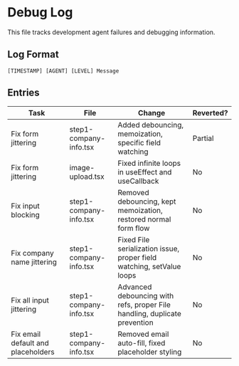 # Debug Log

This file tracks development agent failures and debugging information.

## Log Format

```
[TIMESTAMP] [AGENT] [LEVEL] Message
```

## Entries

| Task | File | Change | Reverted? |
|------|------|--------|-----------|
| Fix form jittering | step1-company-info.tsx | Added debouncing, memoization, specific field watching | Partial |
| Fix form jittering | image-upload.tsx | Fixed infinite loops in useEffect and useCallback | No |
| Fix input blocking | step1-company-info.tsx | Removed debouncing, kept memoization, restored normal form flow | No |
| Fix company name jittering | step1-company-info.tsx | Fixed File serialization issue, proper field watching, setValue loops | No |
| Fix all input jittering | step1-company-info.tsx | Advanced debouncing with refs, proper File handling, duplicate prevention | No |
| Fix email default and placeholders | step1-company-info.tsx | Removed email auto-fill, fixed placeholder styling | No |